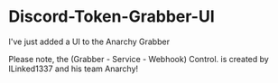 # Discord-Token-Grabber-UI
I've just added a UI to the Anarchy Grabber

Please note, the (Grabber - Service - Webhook) Control. is created by ILinked1337 and his team Anarchy!
